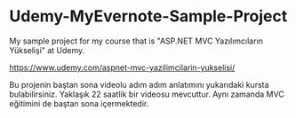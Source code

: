 # Udemy-MyEvernote-Sample-Project
My sample project for my course that is "ASP.NET MVC Yazılımcıların Yükselişi" at Udemy.

https://www.udemy.com/aspnet-mvc-yazilimcilarin-yukselisi/

Bu projenin baştan sona videolu adım adım anlatımını yukarıdaki kursta bulabilirsiniz. Yaklaşık 22 saatlik bir videosu mevcuttur. Aynı zamanda MVC eğitimini de baştan sona içermektedir.
